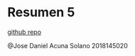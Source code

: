 # Resumen 5

[github repo](https://github.com/JoDaniel1412/evaluaciones-redes/tree/main/resumenes)

@Jose Daniel Acuna Solano 2018145020

